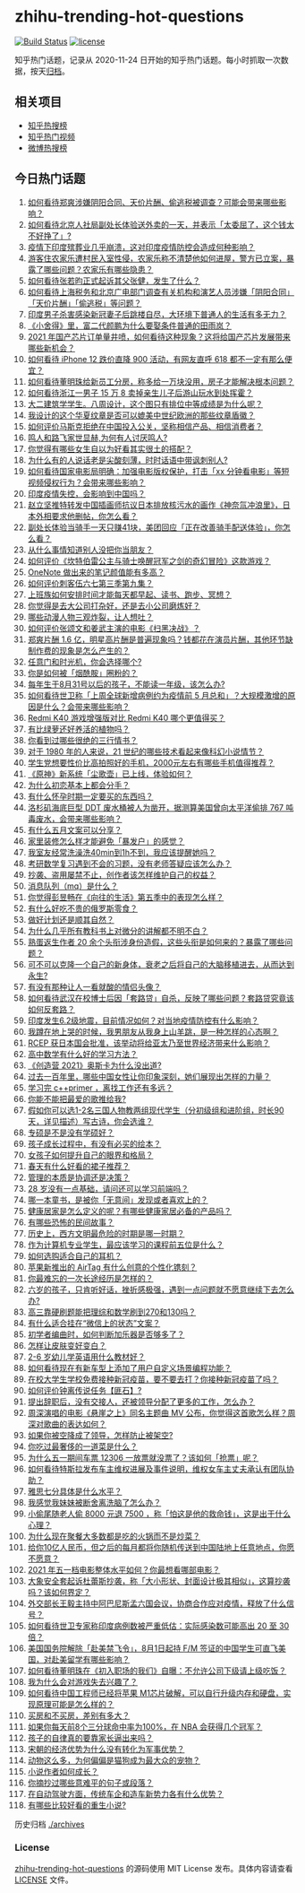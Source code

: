 # zhihu-trending-hot-questions

[![Build Status](https://github.com/justjavac/zhihu-trending-hot-questions/workflows/ci/badge.svg?branch=master)](https://github.com/justjavac/zhihu-trending-hot-questions/actions)
[![license](https://img.shields.io/github/license/justjavac/zhihu-trending-hot-questions)](https://github.com/justjavac/zhihu-trending-hot-questions/blob/master/LICENSE)

知乎热门话题，记录从 2020-11-24 日开始的知乎热门话题。每小时抓取一次数据，按天[归档](./archives)。

## 相关项目

- [知乎热搜榜](https://github.com/justjavac/zhihu-trending-top-search)
- [知乎热门视频](https://github.com/justjavac/zhihu-trending-hot-video)
- [微博热搜榜](https://github.com/justjavac/weibo-trending-hot-search)

## 今日热门话题

<!-- BEGIN -->
<!-- 最后更新时间 Thu Apr 29 2021 10:32:06 GMT+0800 (China Standard Time) -->

1. [如何看待郑爽涉嫌阴阳合同、天价片酬、偷逃税被调查？可能会带来哪些影响？](https://www.zhihu.com/question/457029348)
2. [如何看待北京人社局副处长体验送外卖的一天，并表示「太委屈了，这个钱太不好挣了」?](https://www.zhihu.com/question/456959883)
3. [疫情下印度殡葬业几乎崩溃，这对印度疫情防控会造成何种影响？](https://www.zhihu.com/question/456842008)
4. [游客住农家乐遭村民入室性侵，农家乐称不清楚他如何进屋，警方已立案，暴露了哪些问题？农家乐有哪些隐患？](https://www.zhihu.com/question/456979537)
5. [如何看待张若昀正式起诉其父张健，发生了什么？](https://www.zhihu.com/question/457017364)
6. [如何看待上海税务和北京广电部门调查有关机构和演艺人员涉嫌「阴阳合同」「天价片酬」「偷逃税」等问题？](https://www.zhihu.com/question/457028571)
7. [印度男子杀害感染新冠妻子后跳楼自尽，大环境下普通人的生活有多无力？](https://www.zhihu.com/question/456933930)
8. [《小舍得》里，富二代颜鹏为什么要娶条件普通的田雨岚？](https://www.zhihu.com/question/455511910)
9. [2021
   年国产芯片订单量井喷，如何看待这种现象？这将给国产芯片发展带来哪些新机会？](https://www.zhihu.com/question/456099048)
10. [如何看待 iPhone 12 跌价直降 900 活动，有网友直呼 618
    都不一定有那么便宜？](https://www.zhihu.com/question/455284196)
11. [如何看待董明珠给新员工分房，称多给一万块没用，房子才能解决根本问题？](https://www.zhihu.com/question/456846832)
12. [如何看待浙江一男子 15 万 8
    卖掉亲生儿子后游山玩水到处挥霍？](https://www.zhihu.com/question/456944988)
13. [大二建筑学学生。八周设计，这个图只有排位中等成绩是为什么呢？](https://www.zhihu.com/question/456920592)
14. [我设计的这个华夏纹章是否可以媲美中世纪欧洲的那些纹章盾徽？](https://www.zhihu.com/question/456639275)
15. [如何评价马斯克拒绝在中国投入公关，坚称相信产品、相信消费者？](https://www.zhihu.com/question/457012576)
16. [鸣人和路飞家世显赫,为何有人讨厌鸣人?](https://www.zhihu.com/question/455957638)
17. [你觉得有哪些女生自以为好看其实很土的搭配？](https://www.zhihu.com/question/298265287)
18. [为什么有的人说话老是尖酸刻薄，时时话语中带讽刺别人?](https://www.zhihu.com/question/22462053)
19. [如何看待国家电影局明确：加强电影版权保护，打击「xx
    分钟看电影」等短视频侵权行为？会带来哪些影响？](https://www.zhihu.com/question/456948544)
20. [印度疫情失控，会影响到中国吗？](https://www.zhihu.com/question/456775767)
21. [赵立坚推特转发中国插画师抗议日本排放核污水的画作《神奈氚冲浪里》，日本外相要求他删帖，你怎么看？](https://www.zhihu.com/question/456986557)
22. [副处长体验当骑手一天只赚41块，美团回应「正在改善骑手配送体验」，你怎么看？](https://www.zhihu.com/question/457000239)
23. [从什么事情知道别人没把你当朋友？](https://www.zhihu.com/question/360519545)
24. [如何评价《坎特伯雷公主与骑士唤醒冠军之剑的奇幻冒险》这款游戏？](https://www.zhihu.com/question/450893867)
25. [OneNote 做出来的笔记颜值能有多高？](https://www.zhihu.com/question/57139472)
26. [如何评价刺客伍六七第三季第九集？](https://www.zhihu.com/question/456973252)
27. [上班族如何安排时间才能每天都早起、读书、跑步、冥想？](https://www.zhihu.com/question/28042735)
28. [你觉得是去大公司打杂好，还是去小公司磨炼好？](https://www.zhihu.com/question/448879571)
29. [哪些动漫人物三观炸裂，让人想吐？](https://www.zhihu.com/question/368114291)
30. [如何评价张颂文和姜武主演的电影《扫黑决战》？](https://www.zhihu.com/question/455752818)
31. [郑爽片酬 1.6
    亿，明星高片酬是普遍现象吗？钱都花在演员片酬，其他环节缺制作费的现象是怎么产生的？](https://www.zhihu.com/question/456939801)
32. [任意门和时光机，你会选择哪个?](https://www.zhihu.com/question/456985357)
33. [你是如何被「烟酰胺」圈粉的？](https://www.zhihu.com/question/442307294)
34. [每年生于8月31号以后的孩子，不能读一年级，该怎么办?](https://www.zhihu.com/question/456626454)
35. [如何看待世卫称「上周全球新增病例约为疫情前 5
    月总和」？大规模激增的原因是什么？会带来哪些影响？](https://www.zhihu.com/question/456769223)
36. [Redmi K40 游戏增强版对比 Redmi K40
    哪个更值得买？](https://www.zhihu.com/question/456883260)
37. [有比绿萝还好养活的植物吗？](https://www.zhihu.com/question/456246463)
38. [你看到过哪些很绝的三行情书？](https://www.zhihu.com/question/448964234)
39. [对于 1980 年的人来说，21
    世纪的哪些技术看起来像科幻小说情节？](https://www.zhihu.com/question/449367400)
40. [学生党想要性价比高拍照好的手机，2000元左右有哪些手机值得推荐？](https://www.zhihu.com/question/397718205)
41. [《原神》新系统「尘歌壶」已上线，体验如何？](https://www.zhihu.com/question/456970363)
42. [为什么初恋基本上都会分手？](https://www.zhihu.com/question/24684849)
43. [有什么怀孕时期一定要买的东西吗？](https://www.zhihu.com/question/350267804)
44. [洛杉矶海底巨型 DDT 废水桶被人为凿开，据测算美国曾向太平洋偷排 767
    吨毒废水，会带来哪些影响？](https://www.zhihu.com/question/456938149)
45. [有什么五月文案可以分享？](https://www.zhihu.com/question/453507441)
46. [家里装修怎么样才能避免「暴发户」的感觉？](https://www.zhihu.com/question/456246481)
47. [我室友经常洗澡洗40min到1h不到，我应该提醒她吗？](https://www.zhihu.com/question/456731420)
48. [考研数学复习遇到不会的习题，没有老师答疑应该怎么办？](https://www.zhihu.com/question/67632359)
49. [抄袭、盗用屡禁不止，创作者该怎样维护自己的权益？](https://www.zhihu.com/question/456485370)
50. [消息队列（mq）是什么？](https://www.zhihu.com/question/54152397)
51. [你觉得彭昱畅在《向往的生活》第五季中的表现怎么样？](https://www.zhihu.com/question/456372682)
52. [有什么好吃不贵的俄罗斯零食？](https://www.zhihu.com/question/28207146)
53. [做好计划还是顺其自然？](https://www.zhihu.com/question/32159310)
54. [为什么几乎所有教科书上对微分的讲解都不明不白？](https://www.zhihu.com/question/438795295)
55. [熟蛋返生作者 20
    余个头衔涉身份造假，这些头衔是如何来的？暴露了哪些问题？](https://www.zhihu.com/question/456975288)
56. [可不可以克隆一个自己的新身体，衰老之后将自己的大脑移植进去，从而达到永生?](https://www.zhihu.com/question/437796896)
57. [有没有那种让人一看就酸的情侣头像？](https://www.zhihu.com/question/432753689)
58. [如何看待武汉在校博士后因「套路贷」自杀，反映了哪些问题？套路贷究竟该如何反套路？](https://www.zhihu.com/question/456975878)
59. [印度发生6.2级地震，目前情况如何？对当地疫情防控有什么影响？](https://www.zhihu.com/question/456981781)
60. [我蹲在地上哭的时候，我男朋友从我身上山羊跳，是一种怎样的心态啊？](https://www.zhihu.com/question/51865062)
61. [RCEP
    获日本国会批准，该举动将给亚太乃至世界经济带来什么影响？](https://www.zhihu.com/question/456947372)
62. [高中数学有什么好的学习方法？](https://www.zhihu.com/question/311885002)
63. [《创造营 2021》奥斯卡为什么没出道?](https://www.zhihu.com/question/456378028)
64. [过去一百年里，哪些中国女性让你印象深刻，她们展现出怎样的力量？](https://www.zhihu.com/question/456017960)
65. [学习完 c++primer ，离找工作还有多远？](https://www.zhihu.com/question/387856198)
66. [你能不能把最爱的歌推给我?](https://www.zhihu.com/question/456546670)
67. [假如你可以选1-2名三国人物教两组现代学生（分初级组和进阶组，时长90天，详见描述）写古诗，你会选谁？](https://www.zhihu.com/question/456364848)
68. [专硕是不是没有学硕好？](https://www.zhihu.com/question/298325526)
69. [孩子成长过程中，有没有必买的绘本？](https://www.zhihu.com/question/455097697)
70. [女孩子如何提升自己的眼界和格局？](https://www.zhihu.com/question/443769667)
71. [春天有什么好看的裙子推荐？](https://www.zhihu.com/question/449583429)
72. [管理的本质是协调还是决策？](https://www.zhihu.com/question/453320234)
73. [28 岁没有一点基础，请问还可以学习前端吗？](https://www.zhihu.com/question/455074796)
74. [哪一本童书，是被你「无意间」发现或者喜欢上的？](https://www.zhihu.com/question/454404597)
75. [健康居家是怎么定义的呢？有哪些健康家居必备的产品吗？](https://www.zhihu.com/question/455807807)
76. [有哪些恐怖的民间故事？](https://www.zhihu.com/question/453792239)
77. [历史上，西方文明最危险的时期是哪一时期？](https://www.zhihu.com/question/274409322)
78. [作为计算机专业学生，最应该学习的课程前五位是什么？](https://www.zhihu.com/question/19628851)
79. [如何选购适合自己的耳机？](https://www.zhihu.com/question/20141968)
80. [苹果新推出的 AirTag 有什么创意的个性化镌刻？](https://www.zhihu.com/question/455987685)
81. [你最难忘的一次长途经历是怎样的？](https://www.zhihu.com/question/455993042)
82. [六岁的孩子，只肯听好话，挫折感极强，遇到一点问题就不愿意继续下去怎么办?](https://www.zhihu.com/question/31768392)
83. [高三靠硬刷题能把理综和数学刷到270和130吗？](https://www.zhihu.com/question/36834794)
84. [有什么适合挂在“微信上的状态”文案？](https://www.zhihu.com/question/442605862)
85. [初学者编曲时，如何判断加乐器是否够多了？](https://www.zhihu.com/question/444235772)
86. [怎样让皮肤变好变白？](https://www.zhihu.com/question/450658642)
87. [2-6 岁幼儿学英语用什么教材好？](https://www.zhihu.com/question/29772658)
88. [如何看待现在有新车型上添加了用户自定义场景编程功能？](https://www.zhihu.com/question/454267277)
89. [在校大学生学校免费接种新冠疫苗，要不要去打？你接种新冠疫苗了吗？](https://www.zhihu.com/question/447174102)
90. [如何评价钟离传说任务【匪石】?](https://www.zhihu.com/question/456974363)
91. [提出辞职后，没有交接人，还被领导分配了更多的工作，怎么办？](https://www.zhihu.com/question/447715344)
92. [周深演唱的电影《悬崖之上》同名主题曲 MV
    公布，你觉得这首歌怎么样？周深对歌曲的表达如何？](https://www.zhihu.com/question/456950487)
93. [如果你被空降成了领导，怎样防止被架空?](https://www.zhihu.com/question/58585512)
94. [你吃过最奢侈的一道菜是什么？](https://www.zhihu.com/question/284676187)
95. [为什么五一期间车票 12306
    一放票就没票了？该如何「抢票」呢？](https://www.zhihu.com/question/455215736)
96. [如何看待特斯拉发布车主维权进展及事件说明，维权女车主丈夫承认有团队协助？](https://www.zhihu.com/question/456947306)
97. [雅思七分具体是什么水平？](https://www.zhihu.com/question/62020354)
98. [我感觉我妹妹被断舍离洗脑了怎么办？](https://www.zhihu.com/question/289910192)
99. [小偷尾随老人偷 8000 元退 7500
    ，称「怕这是他的救命钱」，这是出于什么心理？](https://www.zhihu.com/question/456602957)
100. [为什么现在聚餐大多数都是吃的火锅而不是炒菜？](https://www.zhihu.com/question/450776646)
101. [给你10亿人民币，但之后的每月都将你随机传送到中国陆地上任意地点，你愿不愿意？](https://www.zhihu.com/question/454152922)
102. [2021 年五一档电影整体水平如何？你最想看哪部电影？](https://www.zhihu.com/question/450815534)
103. [大象安全套起诉杜蕾斯抄袭，称「大小形状、封面设计极其相似」，这算抄袭吗？该如何界定？](https://www.zhihu.com/question/456790436)
104. [外交部长王毅主持中阿巴尼斯孟六国会议，协商合作应对疫情，释放了什么信号？](https://www.zhihu.com/question/456886110)
105. [如何看待世卫专家称印度病例数被严重低估：实际感染数可能高出 20 至 30
     倍？](https://www.zhihu.com/question/456888205)
106. [美国国务院解除「赴美禁飞令」，8月1日起持 F/M
     签证的中国学生可直飞美国，对赴美留学有哪些影响？](https://www.zhihu.com/question/456808004)
107. [如何看待董明珠在《初入职场的我们》自曝：不允许公司下级请上级吃饭？](https://www.zhihu.com/question/456868276)
108. [我为什么会对游戏失去兴趣了？](https://www.zhihu.com/question/456902574)
109. [如何看待中国工程师已经将苹果
     M1芯片破解，可以自行升级内存和硬盘，实现原理可能是怎么样的？](https://www.zhihu.com/question/453213586)
110. [买房和不买房，差别有多大？](https://www.zhihu.com/question/425084039)
111. [如果你每天前8个三分球命中率为100%，在 NBA
     会获得几个冠军？](https://www.zhihu.com/question/456430700)
112. [孩子的自律真的要靠家长逼出来吗？](https://www.zhihu.com/question/436192830)
113. [宋朝的经济优势为什么没有转化为军事优势？](https://www.zhihu.com/question/455435936)
114. [动物这么多，为何偏偏是猫狗成为最大众的宠物？](https://www.zhihu.com/question/455496520)
115. [小说作者如何成长？](https://www.zhihu.com/question/456380028)
116. [你摘抄过哪些意难平的句子或段落？](https://www.zhihu.com/question/430494155)
117. [在自动驾驶方面，传统车企和造车新势力各有什么优势？](https://www.zhihu.com/question/456829827)
118. [有哪些比较好看的重生小说?](https://www.zhihu.com/question/311447766)

<!-- END -->

历史归档 [./archives](./archives)

### License

[zhihu-trending-hot-questions](https://github.com/justjavac/zhihu-trending-hot-questions)
的源码使用 MIT License 发布。具体内容请查看 [LICENSE](./LICENSE) 文件。
